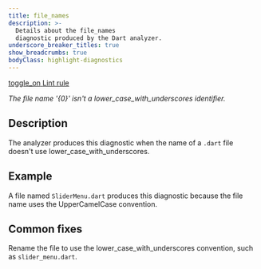 ```yaml
---
title: file_names
description: >-
  Details about the file_names
  diagnostic produced by the Dart analyzer.
underscore_breaker_titles: true
show_breadcrumbs: true
bodyClass: highlight-diagnostics
---
```


<div class="tags">
  <a class="tag-label"
      href="/tools/linter-rules/file_names"
      title="Learn about the lint rule that enables this diagnostic."
      aria-label="Learn about the lint rule that enables this diagnostic."
      target="_blank">
    <span class="material-symbols" aria-hidden="true">toggle_on</span>
    <span>Lint rule</span>
  </a>
</div>

_The file name '{0}' isn't a lower\_case\_with\_underscores identifier._

## Description

The analyzer produces this diagnostic when the name of a `.dart` file
doesn't use lower_case_with_underscores.

## Example

A file named `SliderMenu.dart` produces this diagnostic because the file
name uses the UpperCamelCase convention.

## Common fixes

Rename the file to use the lower_case_with_underscores convention, such as
`slider_menu.dart`.
